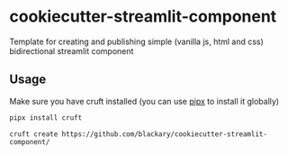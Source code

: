 # cookiecutter-streamlit-component
Template for creating and publishing simple (vanilla js, html and css) bidirectional streamlit component

## Usage
Make sure you have cruft installed (you can use [pipx](https://pypa.github.io/pipx/) to install it globally)
```sh
pipx install cruft
```

```
cruft create https://github.com/blackary/cookiecutter-streamlit-component/
```
